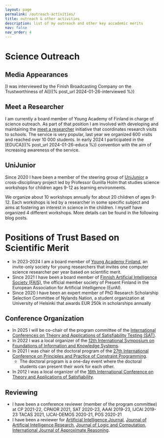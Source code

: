 ```yaml
---
layout: page
permalink: /outreach-activities/
title: outreach & other activities
description: list of my outreach and other key accademic merits 
nav: false
nav_order: 4
---
```


# Science Outreach 
## Media Appearances 
[I was interviewed by the Finish Broadcasting Company on the Trustworthiness of AI]({% post_url 2024-01-26-interviewed %})

## Meet a Researcher
I am currently a board member of Young Academy of Finland in charge of science outreach. As part of that position I am involved with
developing and maintaining the [meet a researcher](https://nuortentiedeakatemia.fi/en/meet-a-researcher/) initiative that coordinates research visits 
to schools. The service is very popular, last year we organized 600 visits and reached over 10 000 students. 
In early 2024 I participated in the [EDUCA]({% post_url 2024-01-26-educa %}) convention with the aim of increasing awareness of the service. 

## UniJunior 
Since 2020 I have been a member of the steering group of [UniJunior](https://www.helsinki.fi/sv/vetenskapsfostran/barn-unga-och-familjer/unijunior) 
a cross-disciplinary project led by Professor Gunilla Holm that studies science workshops for children ages 9-12 as learning environments.

We organize about 10 workshops annually for about 20 children of ages 9-12. Each workshops is led by a researcher in some specific subject 
and aims at fostering an interest in science in the children. I myself have organized 4 different workshops. More details can be found in the following blog
posts. 

# Positions of Trust Based on Scientific Merit 
- In 2023-2024 I am a board member of [Young Academy Finland](https://nuortentiedeakatemia.fi/en/), an invite-only society for young researchers 
  that invites one computer science researcher per year based on scientific merit.
- Since 2021 I have been a board member of [Finnish Artificial Intelligence Society (FAIS)](https://www.stes.fi/), the official member society of Present Finland in the European 
  Association for Artificial Intelligence (EurAI).
- Since 2020 I have been an expert member of PhD Research Scholarship Selection Committee of Nylands Nation, a student organization at University of Helsinki that 
  awards EUR 250k in scholarships annually

## Conference Organization
- In 2025 I will be co-chair of the program committee of the [International Conferences on Theory and Applications of Satisfiability Testing (SAT)](http://satisfiability.org/).
- In 2022 I was a local organizer of the [12th International Symposium on Foundations of Information and Knowledge Systems](https://foiks2022.github.io/). 
- In 2021 I was chair of the doctoral program of the [27th International Conference on Principles and Practice of Constraint Programming](https://cp2021.a4cp.org/).
    - The doctoral program is a one-day event where the doctoral students can present their work for each other. 
- In 2012 I was a local organizer of the [16th International Conference on Theory and Applications of Satisfiability](http://satisfiability.org/).

## Reviewing
- I have been a conference reviewer (member of the program committee) at CP 2021-22, CPAIOR 2021, SAT 2020-23, AAAI 2019-23,
IJCAI 2019-23 TACAS 2021, IJCAI-DEMOS 2020-21, POS 2020-21
- I have been a reviewer for [Artificial Intelligence Journal](https://www.sciencedirect.com/journal/artificial-intelligence), [Journal of Artificial Intelligence Research](https://www.jair.org/index.php/jair), [Journal of Logic and Computation](https://academic.oup.com/logcom), [International Journal of Approximate Reasoning](https://www.sciencedirect.com/journal/international-journal-of-approximate-reasoning).

